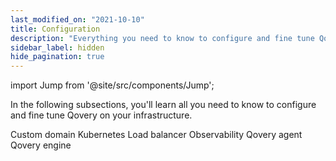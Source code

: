 ```yaml
---
last_modified_on: "2021-10-10"
title: Configuration
description: "Everything you need to know to configure and fine tune Qovery on your infrastructure"
sidebar_label: hidden
hide_pagination: true
---
```


import Jump from '@site/src/components/Jump';

In the following subsections, you'll learn all you need to know to configure and fine tune Qovery on your infrastructure.

<Jump to="/docs/devops/infrastructure-config/custom-domain/">Custom domain</Jump>
<Jump to="/docs/devops/infrastructure-config/kubernetes/">Kubernetes</Jump>
<Jump to="/docs/devops/infrastructure-config/load-balancer/">Load balancer</Jump>
<Jump to="/docs/devops/infrastructure-config/observability/">Observability</Jump>
<Jump to="/docs/devops/infrastructure-config/qovery-agent/">Qovery agent</Jump>
<Jump to="/docs/devops/infrastructure-config/qovery-engine/">Qovery engine</Jump>



